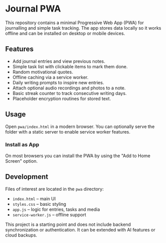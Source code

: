 # Journal PWA

This repository contains a minimal Progressive Web App (PWA) for journalling and simple task tracking. The app stores data locally so it works offline and can be installed on desktop or mobile devices.

## Features
- Add journal entries and view previous notes.
- Simple task list with clickable items to mark them done.
- Random motivational quotes.
- Offline caching via a service worker.
- Daily writing prompts to inspire new entries.
- Attach optional audio recordings and photos to a note.
- Basic streak counter to track consecutive writing days.
- Placeholder encryption routines for stored text.

## Usage
Open `pwa/index.html` in a modern browser. You can optionally serve the folder with a static server to enable service worker features.

### Install as App
On most browsers you can install the PWA by using the "Add to Home Screen" option.

## Development
Files of interest are located in the `pwa` directory:
- `index.html` – main UI
- `styles.css` – basic styling
- `app.js` – logic for entries, tasks and media
- `service-worker.js` – offline support

This project is a starting point and does not include backend synchronization or authentication. It can be extended with AI features or cloud backups.

